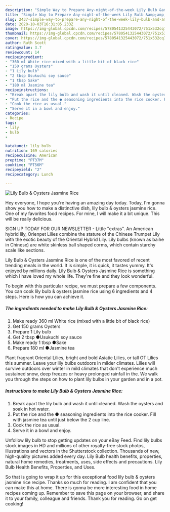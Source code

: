 ```yaml
---
description: "Simple Way to Prepare Any-night-of-the-week Lily Bulb &amp;amp; Oysters Jasmine Rice"
title: "Simple Way to Prepare Any-night-of-the-week Lily Bulb &amp;amp; Oysters Jasmine Rice"
slug: 2437-simple-way-to-prepare-any-night-of-the-week-lily-bulb-and-amp-oysters-jasmine-rice
date: 2020-10-03T16:31:05.233Z
image: https://img-global.cpcdn.com/recipes/5780541325443072/751x532cq70/lily-bulb-oysters-jasmine-rice-recipe-main-photo.jpg
thumbnail: https://img-global.cpcdn.com/recipes/5780541325443072/751x532cq70/lily-bulb-oysters-jasmine-rice-recipe-main-photo.jpg
cover: https://img-global.cpcdn.com/recipes/5780541325443072/751x532cq70/lily-bulb-oysters-jasmine-rice-recipe-main-photo.jpg
author: Ruth Scott
ratingvalue: 3.7
reviewcount: 14
recipeingredient:
- "360 ml White rice mixed with a little bit of black rice"
- "150 grams Oysters"
- "1 Lily bulb"
- "2 tbsp Usukuchi soy sauce"
- "1 tbsp Sake"
- "180 ml Jasmine tea"
recipeinstructions:
- "Break apart the lily bulb and wash it until cleaned. Wash the oysters and soak in hot water."
- "Put the rice and the ● seasoning ingredients into the rice cooker. Fill with jasmine tea until just below the 2 cup line."
- "Cook the rice as usual."
- "Serve it in a bowl and enjoy."
categories:
- Recipe
tags:
- lily
- bulb
- 

katakunci: lily bulb  
nutrition: 169 calories
recipecuisine: American
preptime: "PT37M"
cooktime: "PT56M"
recipeyield: "2"
recipecategory: Lunch

---
```



![Lily Bulb &amp; Oysters Jasmine Rice](https://img-global.cpcdn.com/recipes/5780541325443072/751x532cq70/lily-bulb-oysters-jasmine-rice-recipe-main-photo.jpg)

Hey everyone, I hope you're having an amazing day today. Today, I'm gonna show you how to make a distinctive dish, lily bulb &amp; oysters jasmine rice. One of my favorites food recipes. For mine, I will make it a bit unique. This will be really delicious.

SIGN UP TODAY FOR OUR NEWSLETTER - Little &#34;extras&#34;. An American hybrid lily, Orienpet Lilies combine the stature of the Chinese Trumpet Lily with the exotic beauty of the Oriental Hybrid Lily. Lily bulbs (known as baihe in Chinese) are white skinless ball shaped corms, which contain starchy scale like sections.

Lily Bulb &amp; Oysters Jasmine Rice is one of the most favored of recent trending meals in the world. It is simple, it is quick, it tastes yummy. It's enjoyed by millions daily. Lily Bulb &amp; Oysters Jasmine Rice is something which I have loved my whole life. They're fine and they look wonderful.


To begin with this particular recipe, we must prepare a few components. You can cook lily bulb &amp; oysters jasmine rice using 6 ingredients and 4 steps. Here is how you can achieve it.

<!--inarticleads1-->

##### The ingredients needed to make Lily Bulb &amp; Oysters Jasmine Rice:

1. Make ready 360 ml White rice (mixed with a little bit of black rice)
1. Get 150 grams Oysters
1. Prepare 1 Lily bulb
1. Get 2 tbsp ●Usukuchi soy sauce
1. Make ready 1 tbsp ●Sake
1. Prepare 180 ml ●Jasmine tea


Plant fragrant Oriental Lilies, bright and bold Asiatic Lilies, or tall OT Lilies this summer. Leave your lily bulbs outdoors in milder climates. Lilies will survive outdoors over winter in mild climates that don&#39;t experience much sustained snow, deep freezes or heavy prolonged rainfall in the. We walk you through the steps on how to plant lily bulbs in your garden and in a pot. 

<!--inarticleads2-->

##### Instructions to make Lily Bulb &amp; Oysters Jasmine Rice:

1. Break apart the lily bulb and wash it until cleaned. Wash the oysters and soak in hot water.
1. Put the rice and the ● seasoning ingredients into the rice cooker. Fill with jasmine tea until just below the 2 cup line.
1. Cook the rice as usual.
1. Serve it in a bowl and enjoy.


Unfollow lily bulb to stop getting updates on your eBay Feed. Find lily bulbs stock images in HD and millions of other royalty-free stock photos, illustrations and vectors in the Shutterstock collection. Thousands of new, high-quality pictures added every day. Lily Bulb health benefits, properties, natural home remedies, treatments, uses, side effects and precautions. Lily Bulb Health Benefits, Properties, and Uses. 

So that is going to wrap it up for this exceptional food lily bulb &amp; oysters jasmine rice recipe. Thanks so much for reading. I am confident that you can make this at home. There is gonna be more interesting food in home recipes coming up. Remember to save this page on your browser, and share it to your family, colleague and friends. Thank you for reading. Go on get cooking!
